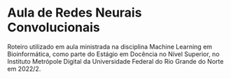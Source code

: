 # Aula de Redes Neurais Convolucionais 

Roteiro utilizado em aula ministrada na disciplina Machine Learning em Bioinformática, como parte do Estágio em Docência no Nível Superior,  no Instituto Metrópole Digital da Universidade Federal do Rio Grande do Norte em 2022/2.
